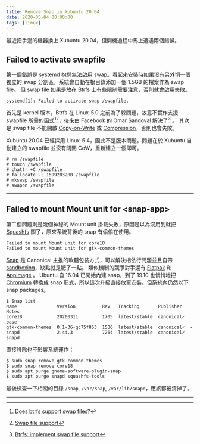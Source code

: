 ```yaml
---
title: Remove Snap in Xubuntu 20.04
date: 2020-05-04 00:00:00
tags: [linux]
---
```



最近把手邊的機器換上 Xubuntu 20.04，但開機過程中馬上遭遇兩個錯誤。


## Failed to activate swapfile

第一個錯誤是 systemd 抱怨無法啟用 swap。看起來安裝時如果沒有另外切一個獨立的 swap 分割區，系統會自動在根目錄添加一個 1.5GB 的檔案作為 swap file。
但 swap file 如果是放在 Btrfs 上有些限制需要注意，否則就會啟用失敗。

```console
systemd[1]: Failed to activate swap /swapfile.
```

首先是 kernel 版本，Btrfs 在 Linux-5.0 之前為了躲問題，故意不實作支援 swapfile 所需的函式[^1][^2]，後來由 Facebook 的 Omar Sandoval 解決了[^3] 。
其次是 swap file 不能開啟 [Copy-on-Write](https://en.wikipedia.org/wiki/Copy-on-write) 或 [Compression](https://btrfs.wiki.kernel.org/index.php/Compression)，否則也會失敗。

Xubuntu 20.04 已經採用 Linux-5.4，因此不是版本問題。問題在於 Xubuntu 自動建立的 swapfile 並沒有關閉 CoW，重新建立一個即可。

```console
# rm /swapfile
# touch /swapfile
# chattr +C /swapfile
# fallocate -l 1599283200 /swapfile
# mkswap /swapfile
# swapon /swapfile
```

---


## Failed to mount Mount unit for &lt;snap-app&gt;

第二個問題則是幾個神秘的 Mount unit 掛載失敗，原因是以為沒用到就把 [Squashfs](https://en.wikipedia.org/wiki/SquashFS) 關了，原來系統背後的 snap 有偷偷在使用。

```console
Failed to mount Mount unit for core18
Failed to mount Mount unit for gtk-common-themes
```

[Snap](https://en.wikipedia.org/wiki/Snap_(package_manager)) 是 Canonical 主推的軟體包裝方式，可以解決相依行問題並且自帶 [sandboxing](https://lwn.net/Articles/694757/)，缺點就是肥了一點。
類似機制的競爭對手還有 [Flatpak](https://flatpak.org/) 和 [AppImage](https://appimage.org/) 。
Ubuntu 自 16.04 已開始內建 snap，到了 19.10 也悄悄地把 [Chromium](https://www.chromium.org/) 轉換成 snap 形式，所以這次升級直接放棄安裝。但系統內仍然以下 snap packages。

```console
$ Snap list
Name               Version          Rev   Tracking       Publisher   Notes
core18             20200311         1705  latest/stable  canonical✓  base
gtk-common-themes  0.1-36-gc75f853  1506  latest/stable  canonical✓  -
snapd              2.44.3           7264  latest/stable  canonical✓  snapd
```

直接移除也不影響系統運作：

```console
$ sudo snap remove gtk-common-themes
$ sudo snap remove core18
$ sudo apt purge gnome-software-plugin-snap
$ sudo apt purge snapd squashfs-tools
```

最後檢查一下相關的目錄 `/snap`, `/var/snap`, `/var/lib/snapd`，應該都被清掉了。

---


[^1]: [Does btrfs support swap files?](https://btrfs.wiki.kernel.org/index.php/FAQ#Does_btrfs_support_swap_files.3F)
[^2]: [Swap file support](https://btrfs.wiki.kernel.org/index.php/Project_ideas#Swap_file_support)
[^3]: [Btrfs: implement swap file support](https://lwn.net/Articles/763949/)

